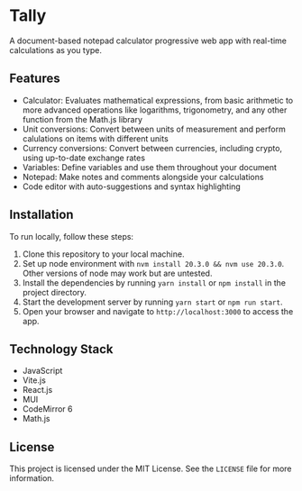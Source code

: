 # Tally

A document-based notepad calculator progressive web app with real-time calculations as you type.

## Features

- Calculator: Evaluates mathematical expressions, from basic arithmetic to more advanced operations like logarithms, trigonometry, and any other function from the Math.js library
- Unit conversions: Convert between units of measurement and perform calulations on items with different units
- Currency conversions: Convert between currencies, including crypto, using up-to-date exchange rates
- Variables: Define variables and use them throughout your document
- Notepad: Make notes and comments alongside your calculations
- Code editor with auto-suggestions and syntax highlighting

## Installation

To run locally, follow these steps:

1. Clone this repository to your local machine.
2. Set up node environment with `nvm install 20.3.0 && nvm use 20.3.0`. Other versions of node may work but are untested.
3. Install the dependencies by running `yarn install` or `npm install` in the project directory.
4. Start the development server by running `yarn start` or `npm run start`.
5. Open your browser and navigate to `http://localhost:3000` to access the app.

## Technology Stack

- JavaScript
- Vite.js
- React.js
- MUI
- CodeMirror 6
- Math.js

## License

This project is licensed under the MIT License. See the `LICENSE` file for more information.
